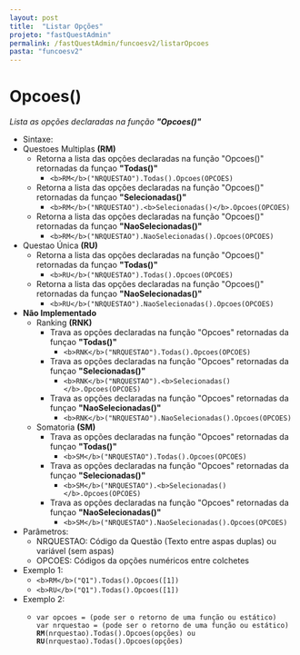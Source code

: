 ```yaml
---
layout: post
title:  "Listar Opções"
projeto: "fastQuestAdmin"
permalink: /fastQuestAdmin/funcoesv2/listarOpcoes
pasta: "funcoesv2"
---
```


# Opcoes()
*Lista as opções declaradas na função **"Opcoes()"***

- Sintaxe:
- Questoes Multiplas **(RM)**
  - Retorna a lista das opções declaradas na função "Opcoes()" retornadas da funçao **"Todas()"**
    - `<b>RM</b>("NRQUESTAO").Todas().Opcoes(OPCOES)`
  - Retorna a lista das opções declaradas na função "Opcoes()" retornadas da funçao **"Selecionadas()"**
    - `<b>RM</b>("NRQUESTAO").<b>Selecionadas()</b>.Opcoes(OPCOES)`
  - Retorna a lista das opções declaradas na função "Opcoes()" retornadas da funçao **"NaoSelecionadas()"**
    - `<b>RM</b>("NRQUESTAO").NaoSelecionadas().Opcoes(OPCOES)`
- Questao Única **(RU)**
    - Retorna a lista das opções declaradas na função "Opcoes()" retornadas da funçao **"Todas()"**
      - `<b>RU</b>("NRQUESTAO").Todas().Opcoes(OPCOES)`
    - Retorna a lista das opções declaradas na função "Opcoes()" retornadas da funçao **"NaoSelecionadas()"**
      - `<b>RU</b>("NRQUESTAO").NaoSelecionadas().Opcoes(OPCOES)`
- **Não Implementado**      
  - Ranking **(RNK)**
    - Trava as opções declaradas na função "Opcoes" retornadas da funçao **"Todas()"**
      - `<b>RNK</b>("NRQUESTAO").Todas().Opcoes(OPCOES)`
    - Trava as opções declaradas na função "Opcoes" retornadas da funçao **"Selecionadas()"**
      - `<b>RNK</b>("NRQUESTAO").<b>Selecionadas()</b>.Opcoes(OPCOES)`
    - Trava as opções declaradas na função "Opcoes" retornadas da funçao **"NaoSelecionadas()"**
      - `<b>RNK</b>("NRQUESTAO").NaoSelecionadas().Opcoes(OPCOES)`
  - Somatoria **(SM)**
    - Trava as opções declaradas na função "Opcoes" retornadas da funçao **"Todas()"**
      - `<b>SM</b>("NRQUESTAO").Todas().Opcoes(OPCOES)`
    - Trava as opções declaradas na função "Opcoes" retornadas da funçao **"Selecionadas()"**
      - `<b>SM</b>("NRQUESTAO").<b>Selecionadas()</b>.Opcoes(OPCOES)`
    - Trava as opções declaradas na função "Opcoes" retornadas da funçao **"NaoSelecionadas()"**
      - `<b>SM</b>("NRQUESTAO").NaoSelecionadas().Opcoes(OPCOES)`
- Parâmetros:
  - NRQUESTAO: Código da Questão (Texto entre aspas duplas) ou variável (sem aspas)
  - OPCOES: Códigos da opções numéricos entre colchetes
- Exemplo 1:
  - `<b>RM</b>("Q1").Todas().Opcoes([1])`
  - `<b>RU</b>("Q1").Todas().Opcoes([1])`
- Exemplo 2:
    - <pre>
      <code>var opcoes = (pode ser o retorno de uma função ou estático)
      var nrquestao = (pode ser o retorno de uma função ou estático)
      <b>RM</b>(nrquestao).Todas().Opcoes(opções) ou <b>RU</b>(nrquestao).Todas().Opcoes(opções)</code>
      </pre>
